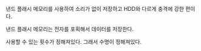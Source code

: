 낸드 플래시 메모리를 사용하여 소리가 없이 저장하고 HDD와 다르게 충격에 강한 편이다.

낸드 플래시 메모리는 전자를 포획해서 데이터를 저장한다.

사용할 수 있는 횟수가 정해져있다.
그래서 수명이 정해져있다.
